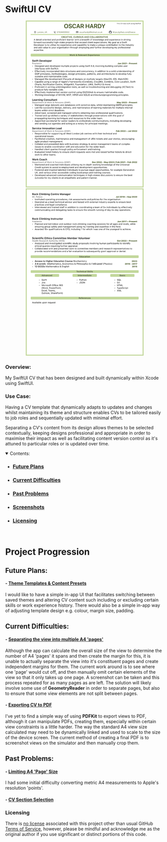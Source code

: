 # SwiftUI CV

<section align="center">
&nbsp;&nbsp;&nbsp;&nbsp;&nbsp;
  <img src="PreviewAssets/Page1.png" width="375" title="CV Page 1">
  &nbsp;&nbsp;&nbsp;&nbsp;&nbsp;
  <img src="PreviewAssets/Page2.png" width="375"  title="CV Page 2">
</section>

### Overview:

My SwiftUI CV that has been designed and built dynamically within Xcode using SwiftUI.

### Use Case:

Having a CV template that dynamically adapts to updates and changes whilst maintaining its theme and structure enables CVs to be tailored easily to job roles and sequentially updated with minimal effort.

Separating a CV's content from its design allows themes to be selected contextually, keeping designs professional and appropriate in order to maximise their impact as well as facilitating content version control as it's attuned to particular roles or is updated over time.


<details open>
    <summary>Contents:</summary>
    <ul class="overview-section">
        <li><h3><a href="#future-plans">Future Plans</a></h3></li>
        <li><h3><a href="#current-difficulties">Current Difficulties</a></h3></li>
        <li><h3><a href="#past-problems">Past Problems</a></h3></li>
        <li><h3><a href="#screenshots">Screenshots</a></h3></li>
        <li><h3><a href="#licensing">Licensing</a></h3></li>
    </ul>
</details>
&nbsp;

# Project Progression


## Future Plans:

#### - <ins>Theme Templates & Content Presets</ins>

I would like to have a simple in-app UI that facilitates switching between saved themes and altering CV content such including or excluding certain skills or work experience history. There would also be a simple in-app way of adjusting template design e.g. colour, margin size, padding.

## Current Difficulties:

#### - <ins>Separating the view into multiple A4 'pages' </ins>

Although the app can calculate the overall size of the view to determine the number of A4 'pages' it spans and then create the margin for this, it is unable to actually separate the view into it's constituent pages and create independent margins for them. The current work around is to see where one 'page' would cut off, and then manually omit certain elements of the view so that it only takes up one page. A screenshot can be taken and this process repeated for as many pages as are left. The solution will likely involve some use of **GeometryReader** in order to separate pages, but also to ensure that some view elements are not split between pages.

#### - <ins>Exporting CV to PDF</ins>

I've yet to find a simple way of using **PDFKit** to export views to PDF, although it can manipulate PDFs, creating them, especially within certain view constraints is a little harder. The way the standard A4 view size calculated may need to be dynamically linked and used to scale to the size of the device screen. The current method of creating a final PDF is to screenshot views on the simulator and then manually crop them. 


## Past Problems:

#### - <ins>Limiting A4 'Page' Size</ins>

I had some initial difficulty converting metric A4 measurements to Apple's resolution 'points'.


#### - <ins>CV Section Selection</ins>




<!-- # Screenshots -->



### Licensing

There is [no license](https://choosealicense.com/no-permission/) associated with this project other than usual GitHub [Terms of Service](https://docs.github.com/en/site-policy/github-terms/github-terms-of-service), however, please be mindful and acknowledge me as the original author if you use significant or distinct portions of this code.
